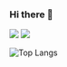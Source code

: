 ### Hi there 👋


<img src="https://github-readme-stats.vercel.app/api?username=dbrrt&show_icons=true&count_private=true&hide=stars&include_all_commits=true&theme=blueberry&show_icons=true" />
<img src="https://github-readme-stats.vercel.app/api/wakatime?username=f55940d3-29a7-416c-a624-734033b6e060&theme=blueberry" />

![Top Langs](https://github-readme-stats.vercel.app/api/top-langs/?username=dbrrt&theme=blueberry&layout=compact)
